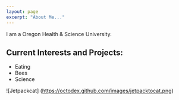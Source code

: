 ```yaml
---
layout: page
excerpt: "About Me..."
---
```


I am a Oregon Health & Science University.

## Current Interests and Projects:

- Eating
- Bees
- Science

![Jetpackcat] (https://octodex.github.com/images/jetpacktocat.png)
